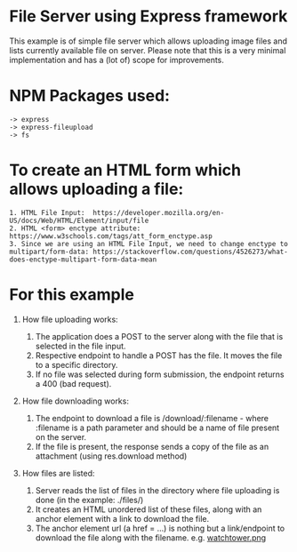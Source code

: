 # File Server using Express framework

This example is of simple file server which allows uploading image files and lists currently available file on server.
Please note that this is a very minimal implementation and has a (lot of) scope for improvements.

# NPM Packages used:
    -> express
    -> express-fileupload
    -> fs

# To create an HTML form which allows uploading a file:
    1. HTML File Input:  https://developer.mozilla.org/en-US/docs/Web/HTML/Element/input/file
    2. HTML <form> enctype attribute:  https://www.w3schools.com/tags/att_form_enctype.asp
    3. Since we are using an HTML File Input, we need to change enctype to multipart/form-data: https://stackoverflow.com/questions/4526273/what-does-enctype-multipart-form-data-mean


# For this example

1. How file uploading works:
    1. The application does a POST to the server along with the file that is selected in the file input.
    2. Respective endpoint to handle a POST has the file. It moves the file to a specific directory.
    3. If no file was selected during form submission, the endpoint returns a 400 (bad request).

2. How file downloading works:
    1. The endpoint to download a file is /download/:filename - where :filename is a path parameter and should be a name of file present on the server.
    2. If the file is present, the response sends a copy of the file as an attachment (using res.download method)

3. How files are listed:
    1. Server reads the list of files in the directory where file uploading is done (in the example: ./files/)
    2. It creates an HTML unordered list of these files, along with an anchor element with a link to download the file.
    3. The anchor element url (a href = ...) is nothing but a link/endpoint to download the file along with the filename.
        e.g. <a href="/download/watchtower.jpg">watchtower.png</a>